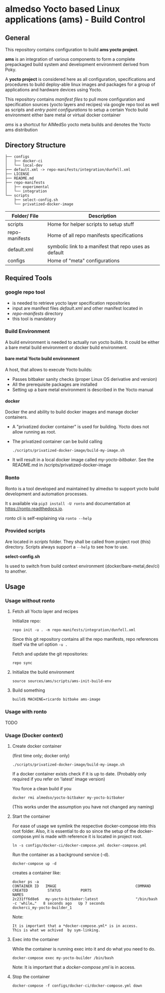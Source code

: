
# almedso Yocto based Linux applications (ams) - Build Control


## General

This repository contains configuration to build **ams yocto project**.

**ams** is an integration of various components to form a complete prepackaged
build system and development environment derived from Poky.

A **yocto project** is considered here as all configuration, specifications and
procedures to build deploy-able linux images and packages for a group of
applications and hardware devices using Yocto.

This repository contains *manifest files* to pull more configuration and
specification sources (yocto layers and recipes) via google repo tool
as well as scripts and *entry point configurations* to setup a certain Yocto
build environment either bare metal or virtual docker container

*ams* is a shortcut for AlMedSo yocto meta builds and denotes the
Yocto ams distribution


## Directory Structure

```
├── configs
│   ├── docker-ci
│   └── local-dev
├── default.xml -> repo-manifests/integration/dunfell.xml
├── LICENSE
├── README.md
├── repo-manifests
│   ├── experimental
│   └── integration
└── scripts
    ├── select-config.sh
    └── privatized-docker-image
```

| Folder/ File    | Description                                           |
|-----------------|-------------------------------------------------------|
| scripts         | Home for helper scripts to setup stuff                |
| repo-manifests  | Home of all repo manifests specifications             |
| default.xml     | symbolic link to a manifest that repo uses as default |
| configs         | Home of "meta" configurations                         |


## Required Tools

### google repo tool

* is needed to retrieve yocto layer specification repositories
* input are manifest files *default.xml* and other manifest located in
* *repo-manifests* directory
* this tool is mandatory

### Build Environment

A build environment is needed to actually run yocto builds. It could be
either a bare metal build environment or docker build environment.

#### bare metal Yocto build environment

A host, that allows to execute Yocto builds:

* Passes bitbaker sanity checks (proper Linux OS derivative and version)
* All the prerequisite packages are installed
* Setting up a bare metal environment is described in the Yocto manual

#### docker

Docker the and ability to build docker images and manage docker containers.

* A "privatized docker container" is used for building. Yocto does not allow
  running as root.
* The privatized container can be build calling

    ```
    ./scripts/privatized-docker-image/build-my-image.sh
    ```

* It will result in a local docker image called *my-yocto-bitbaker*. See the
  README.md in /scripts/privatized-docker-image

### Ronto

Ronto is a tool developed and maintained by almedso to support yocto build
development and automation processes.

It s available via `pip3 install -U ronto` and documentation at
https://ronto.readthedocs.io.

ronto cli is self-explaining via `ronto --help`


### Provided scripts

Are located in *scripts* folder. They shall be called from project root (this)
directory. Scripts always support a `--help` to see how to use.

**select-config.sh**

   Is used to switch from build context environment (docker/bare-metal,dev/ci)
   to another.


## Usage

### Usage without ronto

1.  Fetch all Yocto layer and recipes

    Initialize repo:
    ```
    repo init -u . -m repo-manifests/integration/dunfell.xml
    ```
    Since this git repository contains all the repo manifests, repo references
    itself via the url option `-u .`

    Fetch and update the git repositories:
    ```
    repo sync
    ```

2.  Initialize the build environment
    ```
    source sources/ams/scripts/ams-init-build-env
    ```

3.  Build something
    ```
    build$ MACHINE=ricardo bitbake ams-image
    ```

### Usage with ronto

TODO

### Usage (Docker context)

1. Create docker container

    (first time only; docker only)
    ```
    ./scripts/privatized-docker-image/build-my-image.sh
    ```

    If a docker container exists check if it is up to date.
    (Probably only required if you refer on 'latest' image version)

    You force a clean build if you
    ```
    docker rmi almedso/yocto-bitbaker my-yocto-bitbaker
    ```
    (This works under the assumption you have not changed any naming)


2.  Start the container

    For ease of usage we symlink the respective docker-compose
    into this root folder. Also, it is essential to do so since the
    setup of the docker-compose.yml is made with reference it is
    located in project root.

    ```
    ln -s configs/docker-ci/docker-compose.yml docker-compose.yml
    ```

    Run the container as a background service (-d).
    ```
    docker-compose up -d
    ```
    creates a container like:
    ```
    docker ps -a
    CONTAINER ID   IMAGE                                    COMMAND                  CREATED         STATUS         PORTS                                      NAMES
    2c231ff6d8e6   my-yocto-bitbaker:latest                 "/bin/bash -c 'while…"   8 seconds ago   Up 7 seconds                                              dockerci_my-yocto-builder_1

    ```
    Note:

        It is important that a *docker-compose.yml* is in access.
        This is what we achived  by sym-linking.


3.  Exec into the container

    While the container is running exec into it and do what you need to do.
    ```
    docker-compose exec my-yocto-builder /bin/bash
    ```
    Note: It is important that a *docker-compose.yml* is in access.

2.  Stop the container

    ```
    docker-compose -f configs/docker-ci/docker-compose.yml down
    ```


